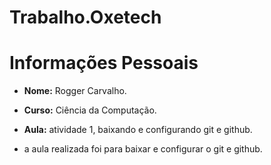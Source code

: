 # Trabalho.Oxetech

# Informações Pessoais

- **Nome:** Rogger Carvalho.
- **Curso:** Ciência da Computação.
- **Aula:** atividade 1, baixando e configurando git e github.

- a aula realizada foi para baixar e configurar o git e github. 
